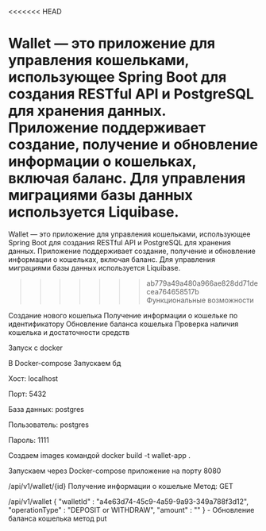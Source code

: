 
<<<<<<< HEAD


Wallet 
— это приложение для управления кошельками, использующее Spring Boot для создания RESTful API и PostgreSQL для хранения данных. Приложение поддерживает создание, получение и обновление информации о кошельках, включая баланс. Для управления миграциями базы данных используется Liquibase.
=======
Wallet 
— это приложение для управления кошельками, использующее Spring Boot для создания RESTful API и PostgreSQL для хранения данных. Приложение поддерживает создание, получение и обновление информации о кошельках, включая баланс. Для управления миграциями базы данных используется Liquibase.


>>>>>>> ab779a49a480a966ae828dd71decea764658517b
Функциональные возможности


Создание нового кошелька
Получение информации о кошельке по идентификатору
Обновление баланса кошелька
Проверка наличия кошелька и достаточности средств

Запуск с docker

В Docker-compose Запускаем бд

Хост: localhost

Порт: 5432

База данных: postgres

Пользователь: postgres

Пароль: 1111

Создаем images командой docker build -t wallet-app .

Запускаем через Docker-compose приложение на порту 8080

/api/v1/wallet/{id}  Получение информации о кошельке Метод: GET

/api/v1/wallet {
"walletId" : "a4e63d74-45c9-4a59-9a93-349a788f3d12",
"operationType" : "DEPOSIT or WITHDRAW",
"amount" : ""
} - Обновление баланса кошелька метод put


